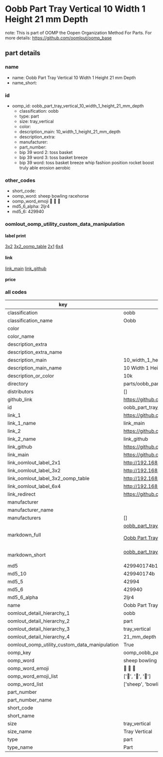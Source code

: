 # Oobb Part Tray Vertical 10 Width 1 Height 21 mm Depth  

note: This is part of OOMP the Oopen Organization Method For Parts. For more details: https://github.com/oomlout/oomp_base

##  part details
  







### name
* name: Oobb Part Tray Vertical 10 Width 1 Height 21 mm Depth
* name_short: 
### id
* oomp_id: oobb_part_tray_vertical_10_width_1_height_21_mm_depth
  * classification: oobb
  * type: part
  * size: tray_vertical
  * color: 
  * description_main: 10_width_1_height_21_mm_depth
  * description_extra: 
  * manufacturer: 
  * part_number: 
  * bip 39 word 2: toss basket
  * bip 39 word 3: toss basket breeze
  * bip 39 word: toss basket breeze whip fashion position rocket boost truly able erosion aerobic

### other_codes
* short_code: 
* oomp_word: sheep bowling racehorse
* oomp_word_emoji :sheep: :bowling: :racehorse:
* md5_6_alpha: 2ljr4
* md5_6: 429940






### oomlout_oomp_utility_custom_data_manipulation
#### label print
[3x2](http://192.168.1.245:1112/?label=oomp%202ljr4)
[3x2_oomp_table](http://192.168.1.108:1112/?label=oomp%202ljr4)
[2x1](http://192.168.1.242:1112/?label=oomp%202ljr4)
[6x4](http://192.168.1.55:1112/?label=oomp%202ljr4)    

#### link

[link_main](https://github.com/oomlout/oomlout_oomp_version_1_messy/tree/main/parts/oobb_part_tray_vertical_10_width_1_height_21_mm_depth) [link_github](https://github.com/oomlout/oomlout_oomp_version_1_messy/tree/main/parts/oobb_part_tray_vertical_10_width_1_height_21_mm_depth)                             

#### price







### all codes 
| key | value |  
| --- | --- |  
| classification | oobb |  
| classification_name | Oobb |  
| color |  |  
| color_name |  |  
| description_extra |  |  
| description_extra_name |  |  
| description_main | 10_width_1_height_21_mm_depth |  
| description_main_name | 10 Width 1 Height 21 mm Depth |  
| description_or_color | 10k |  
| directory | parts/oobb_part_tray_vertical_10_width_1_height_21_mm_depth |  
| distributors | [] |  
| github_link | https://github.com/oomlout/oomlout_oomp_part_src/tree/main/parts/oobb_part_tray_vertical_10_width_1_height_21_mm_depth |  
| id | oobb_part_tray_vertical_10_width_1_height_21_mm_depth |  
| link_1 | https://github.com/oomlout/oomlout_oomp_version_1_messy/tree/main/parts/oobb_part_tray_vertical_10_width_1_height_21_mm_depth |  
| link_1_name | link_main |  
| link_2 | https://github.com/oomlout/oomlout_oomp_version_1_messy/tree/main/parts/oobb_part_tray_vertical_10_width_1_height_21_mm_depth |  
| link_2_name | link_github |  
| link_github | https://github.com/oomlout/oomlout_oomp_version_1_messy/tree/main/parts/oobb_part_tray_vertical_10_width_1_height_21_mm_depth |  
| link_main | https://github.com/oomlout/oomlout_oomp_version_1_messy/tree/main/parts/oobb_part_tray_vertical_10_width_1_height_21_mm_depth |  
| link_oomlout_label_2x1 | http://192.168.1.242:1112/?label=oomp%202ljr4 |  
| link_oomlout_label_3x2 | http://192.168.1.245:1112/?label=oomp%202ljr4 |  
| link_oomlout_label_3x2_oomp_table | http://192.168.1.108:1112/?label=oomp%202ljr4 |  
| link_oomlout_label_6x4 | http://192.168.1.55:1112/?label=oomp%202ljr4 |  
| link_redirect | https://github.com/oomlout/oomlout_oomp_version_1_messy/tree/main/parts/oobb_part_tray_vertical_10_width_1_height_21_mm_depth |  
| manufacturer |  |  
| manufacturer_name |  |  
| manufacturers | [] |  
| markdown_full | [oobb_part_tray_vertical_10_width_1_height_21_mm_depth](none)<br>[](none)<br>[Oobb Part Tray Vertical 10 Width 1 Height 21 Mm Depth](none)<br><br> |  
| markdown_short | [oobb_part_tray_vertical_10_width_1_height_21_mm_depth](none)<br><br> |  
| md5 | 429940174b19b76ea1a9afa63704cf2d |  
| md5_10 | 429940174b |  
| md5_5 | 42994 |  
| md5_6 | 429940 |  
| md5_6_alpha | 2ljr4 |  
| name | Oobb Part Tray Vertical 10 Width 1 Height 21 mm Depth |  
| oomlout_detail_hierarchy_1 | oobb |  
| oomlout_detail_hierarchy_2 | part |  
| oomlout_detail_hierarchy_3 | tray_vertical |  
| oomlout_detail_hierarchy_4 | 21_mm_depth |  
| oomlout_oomp_utility_custom_data_manipulation | True |  
| oomp_key | oomp_oobb_part_tray_vertical_10_width_1_height_21_mm_depth |  
| oomp_word | sheep bowling racehorse |  
| oomp_word_emoji | :sheep: :bowling: :racehorse: |  
| oomp_word_emoji_list | [':sheep:', ':bowling:', ':racehorse:'] |  
| oomp_word_list | ['sheep', 'bowling', 'racehorse'] |  
| part_number |  |  
| part_number_name |  |  
| short_code |  |  
| short_name |  |  
| size | tray_vertical |  
| size_name | Tray Vertical |  
| type | part |  
| type_name | Part |  
